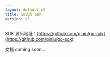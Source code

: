 ```yaml
---
layout: default_v3
title: Go语言 SDK
version: v3
---
```



SDK 源码地址：[https://github.com/qiniu/go-sdk](https://github.com/qiniu/go-sdk)

文档 coming soon...
